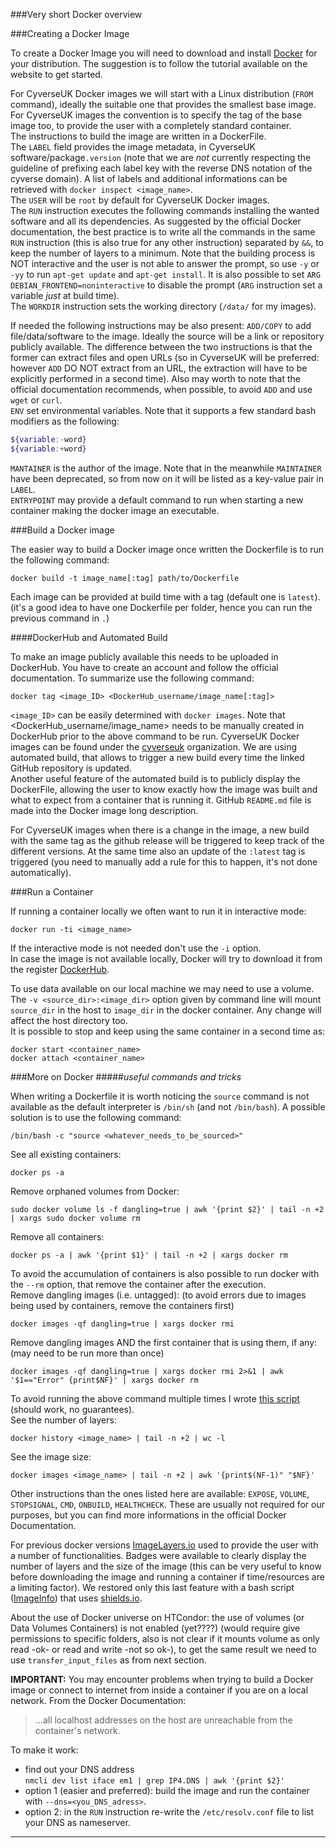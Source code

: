 ###Very short Docker overview

###Creating a Docker Image

To create a Docker Image you will need to download and install <a href=https://www.docker.com/products/overview>Docker</a> for your distribution.
The suggestion is to follow the tutorial available on the website to get started.

For CyverseUK Docker images we will start with a Linux distribution (`FROM` command), ideally the suitable one that provides the smallest base image. For CyverseUK images the convention is to specify the tag of the base image too, to provide the user with a completely standard container.  
The instructions to build the image are written in a DockerFile.  
The `LABEL` field provides the image metadata, in CyverseUK software/package`.version` (note that we are *not* currently respecting the guideline of prefixing each label key with the reverse DNS notation of the cyverse domain). A list of labels and additional informations can be retrieved with ```docker inspect <image_name>```.  
The `USER` will be `root` by default for CyverseUK Docker images.  
The `RUN` instruction executes the following commands installing the wanted software and all its dependencies. As suggested by the official Docker documentation, the best practice is to write all the commands in the same `RUN` instruction (this is also true for any other instruction) separated by `&&`, to keep the number of layers to a minimum. Note that the building process is NOT interactive and the user is not able to answer the prompt, so use `-y` or `-yy` to run `apt-get update` and `apt-get install`. It is also possible to set `ARG DEBIAN_FRONTEND=noninteractive` to disable the prompt (`ARG` instruction set a variable _just_ at build time).  
The `WORKDIR` instruction sets the working directory (`/data/` for my images).

If needed the following instructions may be also present:
`ADD/COPY` to add file/data/software to the image. Ideally the source will be a link or repository publicly available. The difference between the two instructions is that the former can extract files and open URLs (so in CyverseUK will be preferred: however `ADD` DO NOT extract from an URL, the extraction will have to be explicitly performed in a second time). Also may worth to note that the official documentation recommends, when possible, to avoid `ADD` and use `wget` or `curl`.   
`ENV` set environmental variables. Note that it supports a few standard bash modifiers as the following:  
```bash
${variable:-word}
${variable:+word}
```  
`MANTAINER` is the author of the image. Note that in the meanwhile `MAINTAINER` have been deprecated, so from now on it will be listed as a key-value pair in `LABEL`.  
`ENTRYPOINT` may provide a default command to run when starting a new container making the docker image an executable.

###Build a Docker image

The easier way to build a Docker image once written the Dockerfile is to run the following command:
```
docker build -t image_name[:tag] path/to/Dockerfile
```
Each image can be provided at build time with a tag (default one is `latest`). (it's a good idea to have one Dockerfile per folder, hence you can run the previous command in ```.```)

####DockerHub and Automated Build

To make an image publicly available this needs to be uploaded in DockerHub. You have to create an account and follow the official documentation. To summarize use the following command:  
```
docker tag <image_ID> <DockerHub_username/image_name[:tag]>
```  
`<image_ID>` can be easily determined with `docker images`. Note that <DockerHub_username/image_name> needs to be manually created in DockerHub prior to the above command to be run.
CyverseUK Docker images can be found under the <a href=https://hub.docker.com/u/cyverseuk/>cyverseuk</a> organization. We are using automated build, that allows to trigger a new build every time the linked GitHub repository is updated.  
Another useful feature of the automated build is to publicly display the DockerFile, allowing the user to know exactly how the image was built and what to expect from a container that is running it. GitHub `README.md` file is made into the Docker image long description.

For CyverseUK images when there is a change in the image, a new build with the same tag as the github release will be triggered to keep track of the different versions. At the same time also an update of the `:latest` tag is triggered (you need to manually add a rule for this to happen, it's not done automatically).

###Run a Container

If running a container locally we often want to run it in interactive mode:  
```
docker run -ti <image_name>
```   
If the interactive mode is not needed don't use the `-i` option.  
In case the image is not available locally, Docker will try to download it from the register <a href=https://hub.docker.com/>DockerHub</a>.

To use data available on our local machine we may need to use a volume. The `-v <source_dir>:<image_dir>` option given by command line will mount `source_dir` in the host to `image_dir` in the docker container. Any change will affect the host directory too.  
It is possible to stop and keep using the same container in a second time as:  
```
docker start <container_name>
docker attach <container_name>
```

###More on Docker
#####_useful commands and tricks_

When writing a Dockerfile it is worth noticing the `source` command is not available as the default interpreter is `/bin/sh` (and not `/bin/bash`). A possible solution is to use the following command:  
```
/bin/bash -c "source <whatever_needs_to_be_sourced>"
```

See all existing containers:  
```
docker ps -a
```   
Remove orphaned volumes from Docker:  
```
sudo docker volume ls -f dangling=true | awk '{print $2}' | tail -n +2 | xargs sudo docker volume rm
```  
Remove all containers:  
```
docker ps -a | awk '{print $1}' | tail -n +2 | xargs docker rm
```  
To avoid the accumulation of containers is also possible to run docker with the `--rm` option, that remove the container after the execution.  
Remove dangling images (i.e. untagged): (to avoid errors due to images being used by containers, remove the containers first)  
```
docker images -qf dangling=true | xargs docker rmi
```   
Remove dangling images AND the first container that is using them, if any: (may need to be run more than once)  
```
docker images -qf dangling=true | xargs docker rmi 2>&1 | awk '$1=="Error" {print$NF}' | xargs docker rm
```  
To avoid running the above command multiple times I wrote <a href=https://raw.githubusercontent.com/aliceminotto/EarlhamInstitute_scripts/master/rmi_docker.sh>this script</a> (should work, no guarantees).   
See the number of layers:  
```
docker history <image_name> | tail -n +2 | wc -l
```  
See the image size:  
```
docker images <image_name> | tail -n +2 | awk '{print$(NF-1)" "$NF}'
```  

Other instructions than the ones listed here are available: `EXPOSE`, `VOLUME`, `STOPSIGNAL`, `CMD`, `ONBUILD`, `HEALTHCHECK`. These are usually not required for our purposes, but you can find more informations in the official Docker Documentation.

For previous docker versions <a href=https://imagelayers.io/>ImageLayers.io</a> used to provide the user with a number of functionalities. Badges were available to clearly display the number of layers and the size of the image (this can be very useful to know before downloading the image and running a container if time/resources are a limiting factor). We restored only this last feature with a bash script (<a href=https://github.com/aliceminotto/ImageInfo>ImageInfo</a>) that uses <a href=http://shields.io/>shields.io</a>.  

About the use of Docker universe on HTCondor: the use of volumes (or Data Volumes Containers) is not enabled (yet????) (would require give permissions to specific folders, also is not clear if it mounts volume as only read -ok- or read and write -not so ok-), to get the same result we need to use `transfer_input_files` as from next section.  

**IMPORTANT:** You may encounter problems when trying to build a Docker image or connect to internet from inside a container if you are on a local network. From the Docker Documentation:  
>...all localhost addresses on the host are unreachable from the container's network.  

To make it work:
* find out your DNS address  
  `nmcli dev list iface em1 | grep IP4.DNS | awk '{print $2}'`  
* option 1 (easier and preferred): build the image and run the container with `--dns=<you_DNS_adress>`.  
* option 2: in the `RUN` instruction re-write the `/etc/resolv.conf` file to list your DNS as nameserver.

<hr>
